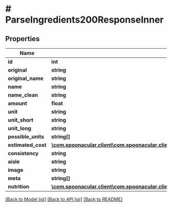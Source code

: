 # # ParseIngredients200ResponseInner

## Properties

Name | Type | Description | Notes
------------ | ------------- | ------------- | -------------
**id** | **int** |  |
**original** | **string** |  |
**original_name** | **string** |  |
**name** | **string** |  |
**name_clean** | **string** |  |
**amount** | **float** |  |
**unit** | **string** |  |
**unit_short** | **string** |  |
**unit_long** | **string** |  |
**possible_units** | **string[]** |  |
**estimated_cost** | [**\com.spoonacular.client\com.spoonacular.client.model\ParseIngredients200ResponseInnerEstimatedCost**](ParseIngredients200ResponseInnerEstimatedCost.md) |  |
**consistency** | **string** |  |
**aisle** | **string** |  |
**image** | **string** |  |
**meta** | **string[]** |  |
**nutrition** | [**\com.spoonacular.client\com.spoonacular.client.model\ParseIngredients200ResponseInnerNutrition**](ParseIngredients200ResponseInnerNutrition.md) |  |

[[Back to Model list]](../../README.md#models) [[Back to API list]](../../README.md#endpoints) [[Back to README]](../../README.md)

